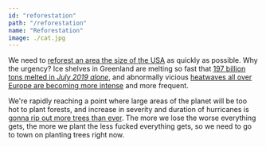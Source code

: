 ```yaml
---
id: "reforestation"
path: "/reforestation"
name: "Reforestation"
image: ./cat.jpg
---
```

We need to [reforest an area the size of the
USA](https://theconversation.com/reforesting-an-area-the-size-of-the-us-needed-to-help-avert-climate-breakdown-say-researchers-are-they-right-119842)
as quickly as possible. Why the urgency? Ice shelves in Greenland are
melting so fast that [197 billion tons melted in _July 2019
alone_](https://apnews.com/65694195c91d4b62b275bd14a6955b4c), and abnormally
vicious [heatwaves all over Europe are becoming more
intense](https://www.bbc.com/news/world-europe-48756480) and more frequent.

We're rapidly reaching a point where large areas of the planet will be too
hot to plant forests, and increase in severity and duration of hurricanes is
[gonna rip out more trees than
ever](https://edition.cnn.com/2019/03/25/health/hurricane-maria-forest-climate/index.html).
The more we lose the worse everything gets, the more we plant the less
fucked everything gets, so we need to go to town on planting trees right
now.
